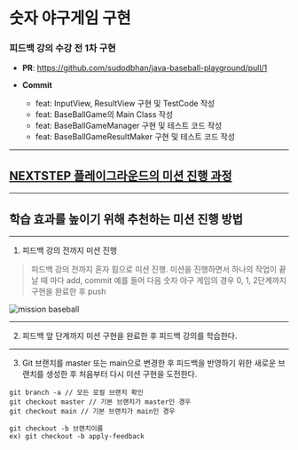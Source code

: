 # 숫자 야구게임 구현

### 피드백 강의 수강 전 1차 구현

- **PR**: https://github.com/sudodbhan/java-baseball-playground/pull/1


- **Commit**
  - feat: InputView, ResultView 구현 및 TestCode 작성
  - feat: BaseBallGame의 Main Class 작성
  - feat: BaseBallGameManager 구현 및 테스트 코드 작성
  - feat: BaseBallGameResultMaker 구현 및 테스트 코드 작성 












----
## [NEXTSTEP 플레이그라운드의 미션 진행 과정](https://github.com/next-step/nextstep-docs/blob/master/playground/README.md)

---
## 학습 효과를 높이기 위해 추천하는 미션 진행 방법

---
1. 피드백 강의 전까지 미션 진행 
> 피드백 강의 전까지 혼자 힘으로 미션 진행. 미션을 진행하면서 하나의 작업이 끝날 때 마다 add, commit
> 예를 들어 다음 숫자 야구 게임의 경우 0, 1, 2단계까지 구현을 완료한 후 push

![mission baseball](https://raw.githubusercontent.com/next-step/nextstep-docs/master/playground/images/mission_baseball.png)

---
2. 피드백 앞 단계까지 미션 구현을 완료한 후 피드백 강의를 학습한다.

---
3. Git 브랜치를 master 또는 main으로 변경한 후 피드백을 반영하기 위한 새로운 브랜치를 생성한 후 처음부터 다시 미션 구현을 도전한다.

```
git branch -a // 모든 로컬 브랜치 확인
git checkout master // 기본 브랜치가 master인 경우
git checkout main // 기본 브랜치가 main인 경우

git checkout -b 브랜치이름
ex) git checkout -b apply-feedback
```
